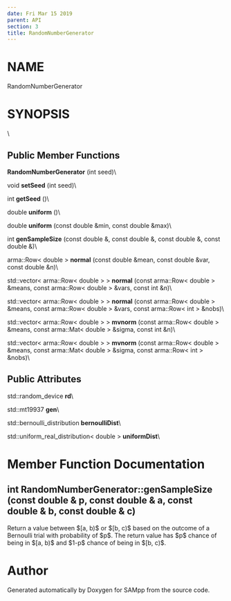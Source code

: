 ```yaml
---
date: Fri Mar 15 2019
parent: API
section: 3
title: RandomNumberGenerator
---
```


NAME
====

RandomNumberGenerator

SYNOPSIS
========

\

Public Member Functions
-----------------------

**RandomNumberGenerator** (int seed)\

void **setSeed** (int seed)\

int **getSeed** ()\

double **uniform** ()\

double **uniform** (const double &min, const double &max)\

int **genSampleSize** (const double &, const double &, const double &,
const double &)\

arma::Row\< double \> **normal** (const double &mean, const double &var,
const double &n)\

std::vector\< arma::Row\< double \> \> **normal** (const arma::Row\<
double \> &means, const arma::Row\< double \> &vars, const int &n)\

std::vector\< arma::Row\< double \> \> **normal** (const arma::Row\<
double \> &means, const arma::Row\< double \> &vars, const arma::Row\<
int \> &nobs)\

std::vector\< arma::Row\< double \> \> **mvnorm** (const arma::Row\<
double \> &means, const arma::Mat\< double \> &sigma, const int &n)\

std::vector\< arma::Row\< double \> \> **mvnorm** (const arma::Row\<
double \> &means, const arma::Mat\< double \> &sigma, const arma::Row\<
int \> &nobs)\

Public Attributes
-----------------

std::random\_device **rd**\

std::mt19937 **gen**\

std::bernoulli\_distribution **bernoulliDist**\

std::uniform\_real\_distribution\< double \> **uniformDist**\

Member Function Documentation
=============================

int RandomNumberGenerator::genSampleSize (const double & p, const double & a, const double & b, const double & c)
-----------------------------------------------------------------------------------------------------------------

Return a value between \$\[a, b)\$ or \$\[b, c)\$ based on the outcome
of a Bernoulli trial with probability of \$p\$. The return value has
\$p\$ chance of being in \$\[a, b)\$ and \$1-p\$ chance of being in
\$\[b, c)\$.

Author
======

Generated automatically by Doxygen for SAMpp from the source code.
